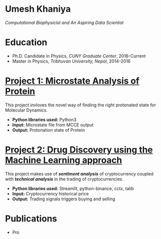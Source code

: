 # Umesh Khaniya
*Computational Biophysicist and An Aspiring Data Scientist* 

# Education
* Ph.D.  Candidate in Physics, *CUNY Graduate Center*, 2016-Current
* Master in Physics, *Tribhuvan University, Nepal*, 2014-2016

# [Project 1: Microstate Analysis of Protein](https://github.com/umeshkhaniya/microstate_lysozyme_analysis)

This project invloves the novel way of finding the right protonated state for Molecular Dynamics.
* **Python libraries used:** Python3
* **Input:** Microstate file from MCCE output
* **Output:** Protonation state of Protein 

# [Project 2: Drug Discovery using the Machine Learning approach](http://youtube.com/dataprofessor)

This project makes use of ***sentiment analysis*** of cryptocurrency coupled with ***technical analysis*** in the trading of cryptocurrencies.
* **Python libraries used:** Streamlit, python-binance, cctx, talib
* **Input:** Cryptocurrency historical price
* **Output:** Trading signals triggers buying and selling


# Publications
* Pro
